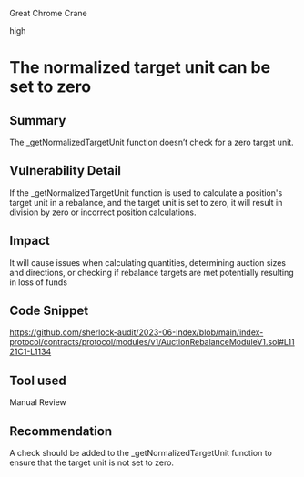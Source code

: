Great Chrome Crane

high

# The normalized target unit can be set to zero

## Summary
The _getNormalizedTargetUnit function doesn’t check for a zero target unit.
## Vulnerability Detail
If the _getNormalizedTargetUnit function is used to calculate a position's target unit in a rebalance, and the target unit is set to zero, it will  result in division by zero or incorrect position calculations.
## Impact
It will cause issues when calculating quantities, determining auction sizes and directions, or checking if rebalance targets are met potentially resulting in loss of funds 
## Code Snippet
https://github.com/sherlock-audit/2023-06-Index/blob/main/index-protocol/contracts/protocol/modules/v1/AuctionRebalanceModuleV1.sol#L1121C1-L1134
## Tool used

Manual Review

## Recommendation
A check should be added to the _getNormalizedTargetUnit function to ensure that the target unit is not set to zero.

